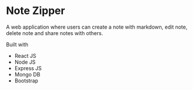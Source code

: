 # Note Zipper

A web application where users can create a note with markdown, edit note, delete note and share notes with others.

Built with
 - React JS
 - Node JS
 - Express JS
 - Mongo DB
 - Bootstrap
